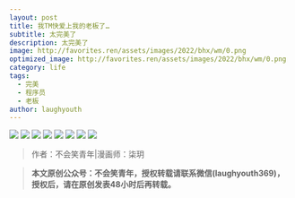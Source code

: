 ```yaml
---
layout: post
title: 我TM快爱上我的老板了…
subtitle: 太完美了
description: 太完美了
image: http://favorites.ren/assets/images/2022/bhx/wm/0.png
optimized_image: http://favorites.ren/assets/images/2022/bhx/wm/0.png
category: life
tags:
  - 完美
  - 程序员
  - 老板
author: laughyouth
---
```


![](http://favorites.ren/assets/images/2022/bhx/wm/1.jpg)
![](http://favorites.ren/assets/images/2022/bhx/wm/2.jpg)
![](http://favorites.ren/assets/images/2022/bhx/wm/3.jpg)
![](http://favorites.ren/assets/images/2022/bhx/wm/4.jpg)
![](http://favorites.ren/assets/images/2022/bhx/wm/5.jpg)
![](http://favorites.ren/assets/images/2022/bhx/wm/6.jpg)
![](http://favorites.ren/assets/images/2022/bhx/wm/7.jpg)
![](http://favorites.ren/assets/images/2022/bhx/wm/8.jpg)

>作者：不会笑青年|漫画师：柒玥

>**本文原创公众号：不会笑青年，授权转载请联系微信(laughyouth369)，授权后，请在原创发表48小时后再转载。**